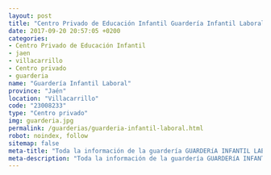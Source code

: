 ```yaml
---
layout: post
title: "Centro Privado de Educación Infantil Guardería Infantil Laboral"
date: 2017-09-20 20:57:05 +0200
categories:
- Centro Privado de Educación Infantil
- jaen
- villacarrillo
- Centro privado
- guarderia
name: "Guardería Infantil Laboral"
province: "Jaén"
location: "Villacarrillo"
code: "23008233"
type: "Centro privado"
img: guarderia.jpg
permalink: /guarderias/guarderia-infantil-laboral.html
robot: noindex, follow
sitemap: false
meta-title: "Toda la información de la guardería GUARDERíA INFANTIL LABORAL"
meta-description: "Toda la información de la guardería GUARDERíA INFANTIL LABORAL"
---
```

